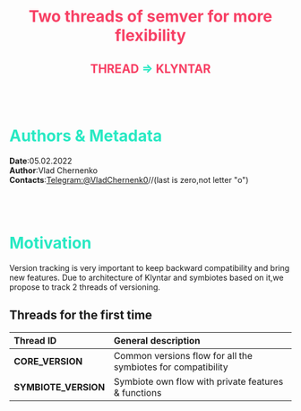 <div align="center">

<span style="color:#F74165">

# Two threads of semver for more flexibility
## THREAD <span style="color:#28E9C3">=></span> KLYNTAR
</span>

</div>

<br><br>

<span style="color:#28E9C3">

# <b>Authors & Metadata</b>

</span>

<b>Date</b>:05.02.2022</br>
<b>Author</b>:Vlad Chernenko</br>
<b>Contacts</b>:[Telegram:@VladChernenk0](https://t.me/Vlad_Chernenk0)//(last is zero,not letter "o")

</br></br>

<span style="color:#28E9C3">

# <b>Motivation</b>

</span>


Version tracking is very important to keep backward compatibility and bring new features. Due to architecture of Klyntar and symbiotes based on it,we propose to track 2 threads of versioning.

## Threads for the first time

|     Thread ID     |                   General description                        |
|:------------------|:-------------------------------------------------------------|
| <b>CORE_VERSION</b>      | Common versions flow for all the symbiotes for compatibility |
| <b>SYMBIOTE_VERSION</b>  | Symbiote own flow with private features & functions          |